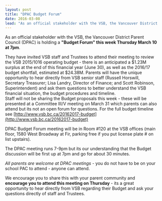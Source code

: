 ```yaml
---
layout: post
title: "DPAC Budget Forum"
date: 2016-03-08
lead: "As an official stakeholder with the VSB, the Vancouver District Parent Council (DPAC) is holding a \"Budget Forum\" this week Thursday March 10 at 7pm."
---
```


As an official stakeholder with the VSB, the Vancouver District Parent Council (DPAC) is holding a **"Budget Forum" this week Thursday March 10 at 7pm**.


They have invited VSB staff and Trustees to attend their meeting to review the VSB 2015/1016 operating budget - there is an anticipated a $1.23M surplus at the end of this financial year (June 30), as well as the 2016/17 budget shortfall, estimated at $24.38M. 
Parents will have the unique opportunity to hear directly from VSB senior staff (Russell Horswill, Secretary Treasurer; Lisa Landry, Director of Finance; and Scott Robinson, Superintendent) and ask them questions to better understand the VSB financial situation, the budget procedures and timeline.    
Staff will not be sharing the Budget proposals this week - these will be presented at a Committee III/V meeting on March 31 which parents can also attend but its not an open forum for questions.  For the full budget timeline see [http://www.vsb.bc.ca/20162017-budget](http://www.vsb.bc.ca/20162017-budget)

DPAC Budget Forum meeting will be in Room #120 at the VSB offices (main floor, 1580 West Broadway at Fir, parking free if you put license plate # on list upstairs). 

The DPAC meeting runs 7-9pm but its our understanding that the Budget discussion will be first up at 7pm and go for about 30 minutes.

*All parents are welcome at DPAC meetings* - you do not have to be on your school PAC to attend - anyone can attend.

We encourage you to share this with your parent community and **encourage you to attend this meeting on Thursday** - its a great opportunity to hear directly from VSB regarding their Budget and ask your questions directly of staff and Trustees.